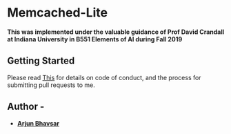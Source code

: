 # Memcached-Lite

**This was implemented under the valuable guidance of Prof David Crandall at Indiana University in B551 Elements of AI during Fall 2019**

## Getting Started

Please read [This](https://github.com/Arjunbhavsar/Memcached-Lite/wiki) for details on code of conduct, and the process for submitting pull requests to me.


## Author -
* [**Arjun Bhavsar**](https://github.com/Arjunbhavsar)

